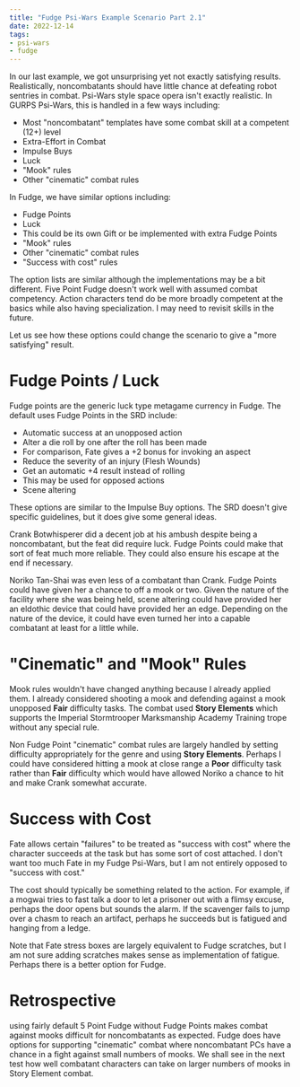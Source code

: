 ```yaml
---
title: "Fudge Psi-Wars Example Scenario Part 2.1"
date: 2022-12-14
tags:
- psi-wars
- fudge
---
```


In our last example, we got unsurprising yet not exactly satisfying results. Realistically, noncombatants should have little chance at defeating robot sentries in combat. Psi-Wars style space opera isn't exactly realistic. In GURPS Psi-Wars, this is handled in a few ways including:

* Most "noncombatant" templates have some combat skill at a competent (12+) level
* Extra-Effort in Combat
* Impulse Buys
* Luck
* "Mook" rules
* Other "cinematic" combat rules

In Fudge, we have similar options including:

* Fudge Points
* Luck
 * This could be its own Gift or be implemented with extra Fudge Points
* "Mook" rules
* Other "cinematic" combat rules
* "Success with cost" rules

The option lists are similar although the implementations may be a bit different. Five Point Fudge doesn't work well with assumed combat competency. Action characters tend do be more broadly competent at the basics while also having specialization. I may need to revisit skills in the future.

Let us see how these options could change the scenario to give a "more satisfying" result.

# Fudge Points / Luck

Fudge points are the generic luck type metagame currency in Fudge. The default uses Fudge Points in the SRD include:

* Automatic success at an unopposed action
* Alter a die roll by one after the roll has been made
 * For comparison, Fate gives a +2 bonus for invoking an aspect
* Reduce the severity of an injury (Flesh Wounds)
* Get an automatic +4 result instead of rolling
 * This may be used for opposed actions
* Scene altering

These options are similar to the Impulse Buy options. The SRD doesn't give specific guidelines, but it does give some general ideas.

Crank Botwhisperer did a decent job at his ambush despite being a noncombatant, but the feat did require luck. Fudge Points could make that sort of feat much more reliable. They could also ensure his escape at the end if necessary.

Noriko Tan-Shai was even less of a combatant than Crank. Fudge Points could have given her a chance to off a mook or two. Given the nature of the facility where she was being held, scene altering could have provided her an eldothic device that could have provided her an edge. Depending on the nature of the device, it could have even turned her into a capable combatant at least for a little while.

# "Cinematic" and "Mook" Rules

Mook rules wouldn't have changed anything because I already applied them. I already considered shooting a mook and defending against a mook unopposed **Fair** difficulty tasks. The combat used **Story Elements** which supports the Imperial Stormtrooper Marksmanship Academy Training trope without any special rule.

Non Fudge Point "cinematic" combat rules are largely handled by setting difficulty appropriately for the genre and using **Story Elements**. Perhaps I could have considered hitting a mook at close range a **Poor** difficulty task rather than **Fair** difficulty which would have allowed Noriko a chance to hit and make Crank somewhat accurate.

# Success with Cost

Fate allows certain "failures" to be treated as "success with cost" where the character succeeds at the task but has some sort of cost attached. I don't want too much Fate in my Fudge Psi-Wars, but I am not entirely opposed to "success with cost."

The cost should typically be something related to the action. For example, if a mogwai tries to fast talk a door to let a prisoner out with a flimsy excuse, perhaps the door opens but sounds the alarm. If the scavenger fails to jump over a chasm to reach an artifact, perhaps he succeeds but is fatigued and hanging from a ledge.

Note that Fate stress boxes are largely equivalent to Fudge scratches, but I am not sure adding scratches makes sense as implementation of fatigue. Perhaps there is a better option for Fudge.

# Retrospective

using fairly default 5 Point Fudge without Fudge Points makes combat against mooks difficult for noncombatants as expected. Fudge does have options for supporting "cinematic" combat where noncombatant PCs have a chance in a fight against small numbers of mooks. We shall see in the next test how well combatant characters can take on larger numbers of mooks in Story Element combat.
